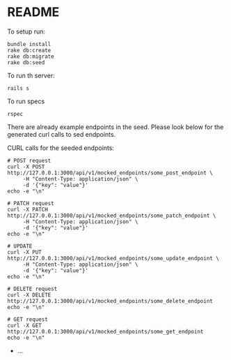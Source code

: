 # README

To setup run:

```
bundle install
rake db:create
rake db:migrate
rake db:seed
```
To run th server:
```
rails s
```

To run specs
```
rspec
```

There are already example endpoints in the seed. Please look below for the generated curl calls to sed endpoints.

CURL calls for the seeded endpoints:
```
# POST request
curl -X POST http://127.0.0.1:3000/api/v1/mocked_endpoints/some_post_endpoint \
     -H "Content-Type: application/json" \
     -d '{"key": "value"}'
echo -e "\n"

# PATCH request
curl -X PATCH http://127.0.0.1:3000/api/v1/mocked_endpoints/some_patch_endpoint \
     -H "Content-Type: application/json" \
     -d '{"key": "value"}'
echo -e "\n"

# UPDATE
curl -X PUT http://127.0.0.1:3000/api/v1/mocked_endpoints/some_update_endpoint \
     -H "Content-Type: application/json" \
     -d '{"key": "value"}'
echo -e "\n"

# DELETE request
curl -X DELETE http://127.0.0.1:3000/api/v1/mocked_endpoints/some_delete_endpoint
echo -e "\n"

# GET request
curl -X GET http://127.0.0.1:3000/api/v1/mocked_endpoints/some_get_endpoint
echo -e "\n"
```

* ...
